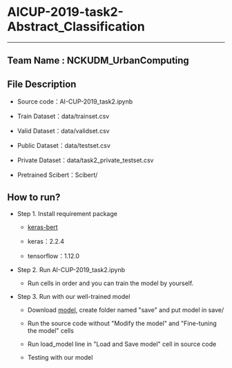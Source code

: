 # AICUP-2019-task2-Abstract_Classification  
***
## Team Name : NCKUDM_UrbanComputing  
## File Description
+ Source code：AI-CUP-2019_task2.ipynb  
   
+ Train Dataset：data/trainset.csv  
    
+ Valid Dataset：data/validset.csv  
   
+ Public Dataset：data/testset.csv  
   
+ Private Dataset：data/task2_private_testset.csv  
   
+ Pretrained Scibert：Scibert/  
## How to run?
+ Step 1. Install requirement package  
   
  + [keras-bert](https://github.com/CyberZHG/keras-bert)  
    
  + keras：2.2.4  
    
  + tensorflow：1.12.0  
    
+ Step 2. Run AI-CUP-2019_task2.ipynb  
   
  + Run cells in order and you can train the model by yourself.  
    
+ Step 3. Run with our well-trained model
    
  + Download [model](https://drive.google.com/open?id=1_IoF1hW-55WtoukyAsfNefeY5tHI4szW), create folder named "save" and put model in save/  
  
  + Run the source code without "Modify the model" and "Fine-tuning the model" cells
    
  + Run load_model line in "Load and Save model" cell in source code
    
  + Testing with our model
